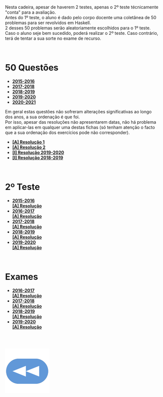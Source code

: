 Nesta cadeira, apesar de haverem 2 testes, apenas o 2º teste técnicamente "conta" para a avaliação.
<br> Antes do 1º teste, o aluno é dado pelo corpo docente uma coletânea de 50 problemas para ser revolvidos em Haskell.
<br> 2 desses 50 problemas serão aleatoriamente escolhidos para o 1º teste. Caso o aluno seje bem sucedido, poderá realizar o 2º teste. Caso contrário, terá de tentar a sua sorte no exame de recurso.

<br>

# 50 Questões
* [**2015-2016**](50Q/50_Questoes_2015-2016.pdf)
* [**2017-2018**](50Q/50_Questoes_2017-2018.pdf)
* [**2018-2019**](50Q/50_Questoes_2018-2019.pdf)
* [**2019-2020**](50Q/50_Questoes_2019-2020.pdf)
* [**2020-2021**](50Q/50_Questoes_2020-2021.pdf)

Em geral estas questões não sofreram alterações significativas ao longo dos anos, a sua ordenação é que foi.
<br> Por isso, apesar das resoluções não apresentarem datas, não há problema em aplicar-las em qualquer uma destas fichas (só tenham atenção o facto que a sua ordenação dos exercícios pode não corresponder).

* [**[A] Resolução 1**](50Q/A-50questoesRes1.md)
* [**[A] Resolução 2**](50Q/A-50questoesRes2.md)
* [**[I] Resolução 2019-2020**](50Q/I-50Qfun.md)
* [**[I] Resolução 2018-2019**](50Q/I-50.md)

<br>

# 2º Teste
* [**2015-2016**](2teste/Teste_2015-16_PF_MIEI.pdf)
<br>[**[A] Resolução**](2teste/Teste1516.md)
* [**2016-2017**](2teste/PF1617-Teste.pdf)
<br>[**[A] Resolução**](2teste/Teste1617.md)
* [**2017-2018**](2teste/PF1718-Teste.pdf)
<br>[**[A] Resolução**](2teste/Teste1718.md)
* [**2018-2019**](2teste/PF1819-Teste.pdf)
<br>[**[A] Resolução**](2teste/Teste1819.md)
* [**2019-2020**](2teste/PF_Teste_19_20.pdf)
<br>[**[A] Resolução**](2teste/Teste1920.md)

<br>

# Exames
* [**2016-2017**](exame/PF1617-Exame.pdf)
<br>[**[A] Resolução**](exame/Exame1617.md)
* [**2017-2018**](exame/PF1718-Exame.pdf)
<br>[**[A] Resolução**](exame/Exame1718.md)
* [**2018-2019**](exame/PF1819-Exame.pdf)
<br>[**[A] Resolução**](exame/Exame1819.md)
* [**2019-2020**](exame/Exame1920.jpg)
<br>[**[A] Resolução**](exame/Exame1920.md)

<br><br>

[![retroceder](https://github.com/David81820/Recursos-LCC/blob/main/Rewind.png)](https://david81820.github.io/Recursos-LCC/1ano/1sem/PF)


